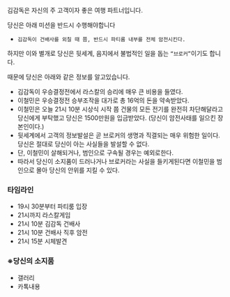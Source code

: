 김감독은 자신의 주 고객이자 좋은 여행 파트너입니다.

당신은 아래 미션을 반드시 수행해야합니다

- `김감독이 건배사를 외칠 때 쯤, 반드시 파티룸 내부를 전체 암전시킨다.`

하지만 이와 별개로 당신은 뒷세계, 음지에서 불법적인 일을 돕는 `“브로커”`이기도 합니다.

때문에 당신은 아래와 같은 정보를 알고있습니다.

- 김감독이 우승결정전에서 라스칼의 승리에 매우 큰 비용을 들였다.
- 이철민은 우승결정전 승부조작을 대가로 총 16억의 돈을 약속받았다.
- 이철민은 오늘 21시 10분 시상식 시작 쯤 건물의 모든 전기를 완전히 차단해달라고 당신에게 부탁했고 당신은 1500만원을 입금받았다. (당신이 암전사태를 일으킨 장본인이다.)
- 뒷세계에서 고객의 정보발설은 곧 브로커의 생명과 직결되는 매우 위험한 일이다. 당신은 절대로 당신이 아는 사실들을 발설할 수 없다.
- 단, 이철민이 살해되거나, 범인으로 구속될 경우는 예외로한다.
- 따라서 당신이 소지품이 드러나거나 브로커라는 사실을 들키게된다면 이철민을 범인으로 몰아 당신의 안위를 지킬 수 있다.

### **타임라인**

- 19시 30분부터 파티룸 입장
- 21시까지 라스칼게임
- 21시 10분 김감독 건배사
- 21시 10분 건배사 직후 암전
- 21시 15분 시체발견

### **※당신의 소지품**

- 갤러리
- 카톡내용
